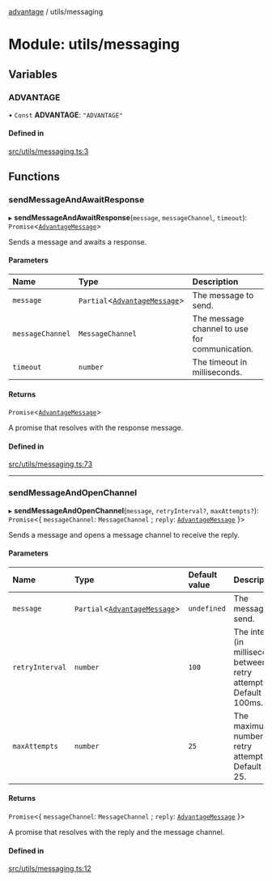 [advantage](../index.md) / utils/messaging

# Module: utils/messaging

## Variables

### ADVANTAGE

• `Const` **ADVANTAGE**: ``"ADVANTAGE"``

#### Defined in

[src/utils/messaging.ts:3](https://github.com/madington/advantage/blob/42928a4133e2ee49dd1534bf7e871f2f7429dc80/src/utils/messaging.ts#L3)

## Functions

### sendMessageAndAwaitResponse

▸ **sendMessageAndAwaitResponse**(`message`, `messageChannel`, `timeout`): `Promise`\<[`AdvantageMessage`](../interfaces/types.AdvantageMessage.md)\>

Sends a message and awaits a response.

#### Parameters

| Name | Type | Description |
| :------ | :------ | :------ |
| `message` | `Partial`\<[`AdvantageMessage`](../interfaces/types.AdvantageMessage.md)\> | The message to send. |
| `messageChannel` | `MessageChannel` | The message channel to use for communication. |
| `timeout` | `number` | The timeout in milliseconds. |

#### Returns

`Promise`\<[`AdvantageMessage`](../interfaces/types.AdvantageMessage.md)\>

A promise that resolves with the response message.

#### Defined in

[src/utils/messaging.ts:73](https://github.com/madington/advantage/blob/42928a4133e2ee49dd1534bf7e871f2f7429dc80/src/utils/messaging.ts#L73)

___

### sendMessageAndOpenChannel

▸ **sendMessageAndOpenChannel**(`message`, `retryInterval?`, `maxAttempts?`): `Promise`\<\{ `messageChannel`: `MessageChannel` ; `reply`: [`AdvantageMessage`](../interfaces/types.AdvantageMessage.md)  }\>

Sends a message and opens a message channel to receive the reply.

#### Parameters

| Name | Type | Default value | Description |
| :------ | :------ | :------ | :------ |
| `message` | `Partial`\<[`AdvantageMessage`](../interfaces/types.AdvantageMessage.md)\> | `undefined` | The message to send. |
| `retryInterval` | `number` | `100` | The interval (in milliseconds) between retry attempts. Default is 100ms. |
| `maxAttempts` | `number` | `25` | The maximum number of retry attempts. Default is 25. |

#### Returns

`Promise`\<\{ `messageChannel`: `MessageChannel` ; `reply`: [`AdvantageMessage`](../interfaces/types.AdvantageMessage.md)  }\>

A promise that resolves with the reply and the message channel.

#### Defined in

[src/utils/messaging.ts:12](https://github.com/madington/advantage/blob/42928a4133e2ee49dd1534bf7e871f2f7429dc80/src/utils/messaging.ts#L12)
